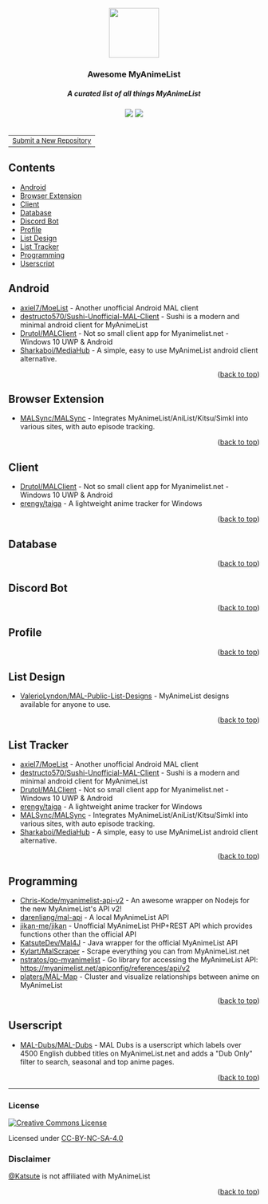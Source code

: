 <div id="top" align="center">
    <br>
    <a href="https://github.com/Katsute/awesome-myanimelist#readme">
        <img src="https://raw.githubusercontent.com/KatsuteDev/Background/main/logo.png" width="100" height="100">
    </a>
    <h3>Awesome MyAnimeList</h3>
    <h5>A curated list of all things MyAnimeList</h5>
    <a href="https://myanimelist.net/profile/KatsuteDev"><img src="https://shields.io/badge/KatsuteDev-blue?style=flat-square&logo=myanimelist&color=2e51a2"></a>
    <a href="https://myanimelist.net/clubs.php?cid=13727"><img src="https://shields.io/badge/MyAnimeList%20API%20Club-blue?style=flat-square&logo=myanimelist&color=2e51a2"></a>
    <br>
    <br>
    <table><tr><td>
        <small><a href="https://github.com/Katsute/awesome-myanimelist/issues/new?template=1-repository.yml">Submit a New Repository</a></small>
    </td></tr></table>
</div>

## Contents

<!-- TOC -->

 * [Android](#android)
 * [Browser Extension](#browser-extension)
 * [Client](#client)
 * [Database](#database)
 * [Discord Bot](#discord-bot)
 * [Profile](#profile)
 * [List Design](#list-design)
 * [List Tracker](#list-tracker)
 * [Programming](#programming)
 * [Userscript](#userscript)

<!-- /TOC -->

<!-- CONTENT -->

## Android

 * [axiel7/MoeList](https://github.com/axiel7/MoeList) - Another unofficial Android MAL client
 * [destructo570/Sushi-Unofficial-MAL-Client](https://github.com/destructo570/Sushi-Unofficial-MAL-Client) - Sushi is a modern and minimal android client for MyAnimeList
 * [Drutol/MALClient](https://github.com/Drutol/MALClient) - Not so small client app for Myanimelist.net - Windows 10 UWP & Android
 * [Sharkaboi/MediaHub](https://github.com/Sharkaboi/MediaHub) - A simple, easy to use MyAnimeList android client alternative.

<p align="right">(<a href="#top">back to top</a>)</p>

## Browser Extension

 * [MALSync/MALSync](https://github.com/MALSync/MALSync) - Integrates MyAnimeList/AniList/Kitsu/Simkl into various sites, with auto episode tracking.

<p align="right">(<a href="#top">back to top</a>)</p>

## Client

 * [Drutol/MALClient](https://github.com/Drutol/MALClient) - Not so small client app for Myanimelist.net - Windows 10 UWP & Android
 * [erengy/taiga](https://github.com/erengy/taiga) - A lightweight anime tracker for Windows

<p align="right">(<a href="#top">back to top</a>)</p>

## Database


<p align="right">(<a href="#top">back to top</a>)</p>

## Discord Bot


<p align="right">(<a href="#top">back to top</a>)</p>

## Profile


<p align="right">(<a href="#top">back to top</a>)</p>

## List Design

 * [ValerioLyndon/MAL-Public-List-Designs](https://github.com/ValerioLyndon/MAL-Public-List-Designs) - MyAnimeList designs available for anyone to use.

<p align="right">(<a href="#top">back to top</a>)</p>

## List Tracker

 * [axiel7/MoeList](https://github.com/axiel7/MoeList) - Another unofficial Android MAL client
 * [destructo570/Sushi-Unofficial-MAL-Client](https://github.com/destructo570/Sushi-Unofficial-MAL-Client) - Sushi is a modern and minimal android client for MyAnimeList
 * [Drutol/MALClient](https://github.com/Drutol/MALClient) - Not so small client app for Myanimelist.net - Windows 10 UWP & Android
 * [erengy/taiga](https://github.com/erengy/taiga) - A lightweight anime tracker for Windows
 * [MALSync/MALSync](https://github.com/MALSync/MALSync) - Integrates MyAnimeList/AniList/Kitsu/Simkl into various sites, with auto episode tracking.
 * [Sharkaboi/MediaHub](https://github.com/Sharkaboi/MediaHub) - A simple, easy to use MyAnimeList android client alternative.

<p align="right">(<a href="#top">back to top</a>)</p>

## Programming

 * [Chris-Kode/myanimelist-api-v2](https://github.com/Chris-Kode/myanimelist-api-v2) - An awesome wrapper on Nodejs for the new MyAnimeList's API v2!
 * [darenliang/mal-api](https://github.com/darenliang/mal-api) - A local MyAnimeList API
 * [jikan-me/jikan](https://github.com/jikan-me/jikan) - Unofficial MyAnimeList PHP+REST API which provides functions other than the official API
 * [KatsuteDev/Mal4J](https://github.com/KatsuteDev/Mal4J) - Java wrapper for the official MyAnimeList API
 * [Kylart/MalScraper](https://github.com/Kylart/MalScraper) - Scrape everything you can from MyAnimeList.net
 * [nstratos/go-myanimelist](https://github.com/nstratos/go-myanimelist) - Go library for accessing the MyAnimeList API: https://myanimelist.net/apiconfig/references/api/v2
 * [platers/MAL-Map](https://github.com/platers/MAL-Map) - Cluster and visualize relationships between anime on MyAnimeList

<p align="right">(<a href="#top">back to top</a>)</p>

## Userscript

 * [MAL-Dubs/MAL-Dubs](https://github.com/MAL-Dubs/MAL-Dubs) - MAL Dubs is a userscript which labels over 4500 English dubbed titles on MyAnimeList.net and adds a "Dub Only" filter to search, seasonal and top anime pages.

<p align="right">(<a href="#top">back to top</a>)</p>

<!-- /CONTENT -->

<hr>

### License

[![Creative Commons License](https://i.creativecommons.org/l/by-nc-sa/4.0/88x31.png)](http://creativecommons.org/licenses/by-nc-sa/4.0/)

Licensed under [CC-BY-NC-SA-4.0](http://creativecommons.org/licenses/by-nc-sa/4.0/)

### Disclaimer

[@Katsute](https://github.com/Katsute) is not affiliated with MyAnimeList

<p align="right">(<a href="#top">back to top</a>)</p>